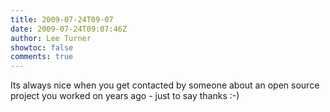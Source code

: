 ```yaml
---
title: 2009-07-24T09-07
date: 2009-07-24T09:07:46Z
author: Lee Turner
showtoc: false
comments: true
---
```


Its always nice when you get contacted by someone about an open source project you worked on years ago - just to say thanks :-)

